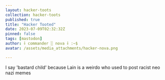 ```yaml
---
layout: hacker-toots
collection: hacker-toots
published: true
title: "Hacker Tooted"
date: 2023-07-09T02:32:32Z
pinned: false
tags: [mastodon]
author: ⸸ commander ░ nova ⸸ :~$
avatar: /assets/media_attachments/hacker-nova.png

---
```


<p>I say &#39;bastard child&#39; because Lain is a weirdo who used to post racist neo nazi memes</p>


